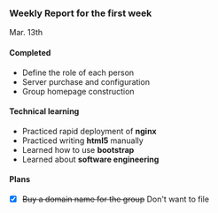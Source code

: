 ### Weekly Report for the first week

Mar. 13th

#### Completed
- Define the role of each person
- Server purchase and configuration
- Group homepage construction

#### Technical learning
- Practiced rapid deployment of **nginx**
- Practiced writing **html5** manually
- Learned how to use **bootstrap**
- Learned about **software engineering**

#### Plans
- [x] ~~Buy a domain name for the group~~ Don't want to file
